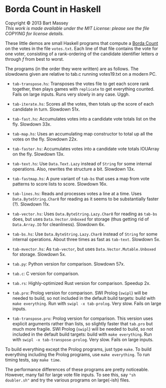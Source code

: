 # Borda Count in Haskell
Copyright © 2013 Bart Massey  
*This work is made available under the MIT License: please
see the file COPYING for license details.*

These little demos are small Haskell programs that compute a
[Borda Count](http://en.wikipedia.org/wiki/Borda_count) on
the votes in the file `votes.txt`. Each line of that file
contains the vote for one voter, consisting of a
rank-ordering of the candidate identifier letters *a*
through *f* from best to worst.

The programs (in the order they were written) are as
follows. The slowdowns given are relative to tab.c running
votes19.txt on a modern PC.

* `tab-transpose.hs`: Transposes the votes file to get each
  score rank together, then plays games with `replicate` to
  get everything counted. Fails on large inputs. Runs very
  slowly in any case. Uggh.

* `tab-iterate.hs`: Scores all the votes, then totals up the
  score of each candidate in turn. Slowdown 51x.

* `tab-fast.hs`: Accumulates votes into a candidate vote
  totals list on the fly. Slowdown 33x.

* `tab-map.hs`: Uses an accumulating map constructor to
  total up all the votes on the fly. Slowdown 22x.

* `tab-faster.hs`: Accumulates votes into a candidate vote
  totals IOUArray on the fly. Slowdown 13x.

* `tab-text.hs`: Use `Data.Text.Lazy` instead of `String`
  for some internal operations. Also, rewrites the structure
  a bit. Slowdown 13x.

* `tab-fastmap.hs`: A pure variant of `tab-bs` that uses a
  map from vote patterns to score lists to score. Slowdown
  16x.

* `tab-lines.hs`: Reads and processes votes a line at a
  time. Uses `Data.ByteString.Char8` for reading as it seems
  to be substantially faster (?). Slowdown 11x.

* `tab-vector.hs`: Uses `Data.ByteString.Lazy.Char8` for
  reading as `tab-bs` does, but uses `Data.Vector.Unboxed`
  for storage (thus getting rid of `Data.Array.IO` for
  cleanliness). Slowdown 6x.

* `tab-bs.hs`: Use `Data.ByteString.Lazy.Char8` instead of
  `String` for some internal operations. About three times
  as fast as `tab-text`. Slowdown 5x.

* `tab-mvector.hs`: As `tab-vector`, but uses
  `Data.Vector.Mutable.Unboxed` for storage. Slowdown 5x.

* `tab.py`: Python version for comparison. Slowdown 57x.

* `tab.c`: C version for comparison.

* `tab.rs`: Highly-optimized Rust version for
  comparison. Speedup 2x.

* `tab.pro`: Prolog version for comparison.  SWI Prolog
  (`swipl`) will be needed to build, so not included in the
  default build targets: build with `make everything`. Run
  with `swipl -x tab-prolog`. Very slow. Fails on large inputs.

* `tab-transpose.pro`: Prolog version for comparison.  This
  version uses explicit arguments rather than lists, so
  slightly faster that `tab.pro` but much more fragile.  SWI
  Prolog (`swipl`) will be needed to build, so not included
  in the default build targets: build with `make
  everything`. Run with `swipl -x
  tab-transpose-prolog`. Very slow. Fails on large inputs.

To build everything except the Prolog programs, just type
`make`. To build everything including the Prolog programs,
use `make everything`. To run timing tests, say `make time`.

The performance differences of these programs are pretty
noticeable. However, many fail for large vote file
inputs. To see this, say `"sh doubler.sh"` and try the
various programs on large(-ish) files.
